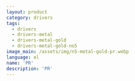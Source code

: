 ```yaml
---
layout: product
category: drivers
tags:
  - drivers
  - drivers-metal
  - drivers-metal-gold
  - drivers-metal-gold-no5
image_main: /assets/img/n5-metal-gold-pr.webp
language: el
name: 'PR'
description: 'PR'
---
```

